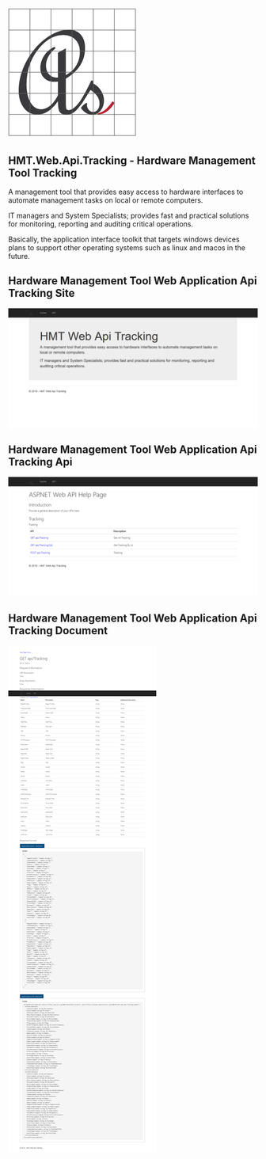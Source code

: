 # ![Logo](media/favicon.png)

## HMT.Web.Api.Tracking - Hardware Management Tool Tracking

A management tool that provides easy access to hardware interfaces to automate management tasks on local or remote computers.

IT managers and System Specialists; provides fast and practical solutions for monitoring, reporting and auditing critical operations.

Basically, the application interface toolkit that targets windows devices plans to support other operating systems such as linux and macos in the future.

## Hardware Management Tool Web Application Api Tracking Site
![alt text](media/HMT.Web.Api.Tracking-site.png "Hardware Management Tool Web Application Api Tracking Site")

## Hardware Management Tool Web Application Api Tracking Api
![alt text](media/HMT.Web.Api.Tracking-api.png "Hardware Management Tool Web Application Api Tracking Api")

## Hardware Management Tool Web Application Api Tracking Document
![alt text](media/HMT.Web.Api.Tracking-dcument.png "Hardware Management Tool Web Application Api Tracking Site")